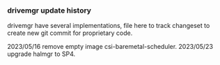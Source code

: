 ### drivemgr update history

drivemgr have several implementations, file here to track changeset to create new
git commit for proprietary code.

2023/05/16  remove empty image csi-baremetal-scheduler.
2023/05/23  upgrade halmgr to SP4.